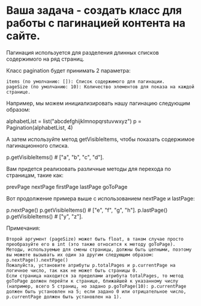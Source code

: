 # Ваша задача - создать класс для работы с пагинацией контента на сайте. 
Пагинация используется для разделения длинных списков содержимого на ряд страниц.

Класс pagination будет принимать 2 параметра:

    items (по умолчанию: []): Список содержимого для пагинации.
    pageSize (по умолчанию: 10): Количество элементов для показа на каждой странице.

Например, мы можем инициализировать нашу пагинацию следующим образом:

alphabetList = list("abcdefghijklmnopqrstuvwxyz")
p = Pagination(alphabetList, 4)

А затем используйте метод getVisibleItems, чтобы показать содержимое пагинационного списка.

p.getVisibleItems()        # ["a", "b", "c", "d"].

Вам придется реализовать различные методы для перехода по страницам, такие как:

prevPage
nextPage
firstPage
lastPage
goToPage

Вот продолжение примера выше с использованием nextPage и lastPage:

p.nextPage()
p.getVisibleItems()        # ["e", "f", "g", "h"].
p.lastPage()
p.getVisibleItems()        # ["y", "z"].

Примечания:

    Второй аргумент (pageSize) может быть float, в таком случае просто преобразуйте его в int (это также относится к методу goToPage).
    Методы, используемые для смены страницы, должны быть цепными, поэтому вы можете вызывать их один за другим следующим образом: p.nextPage().nextPage()
    Пожалуйста, установите атрибуты p.totalPages и p.currentPage на логичное число, так как не может быть страницы 0.
    Если страница находится за пределами атрибута totalPages, то метод goToPage должен перейти к странице, ближайшей к указанному числу (например, всего 5 страниц, но задано p.goToPage(10): p.currentPage должен быть установлен на 5; если задано 0 или отрицательное число, p.currentPage должен быть установлен на 1).
